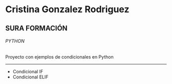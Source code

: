 # Cristina Gonzalez Rodriguez
## SURA FORMACIÓN
###### PYTHON
Proyecto con ejemplos de condicionales en Python
***
- Condicional IF 
- Condicional ELIF

